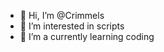 - 👋 Hi, I’m @Crimmels
- 👀 I’m interested in scripts
- 🌱 I’m a currently learning coding 

<!---
Crimmels/Crimmels is a ✨ special ✨ repository because its `README.md` (this file) appears on your GitHub profile.
You can click the Preview link to take a look at your changes.
--->
